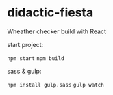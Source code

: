 # didactic-fiesta
Wheather checker build with React


start project:

`npm start`
`npm build`

sass & gulp:

`npm install gulp.sass`
`gulp watch`